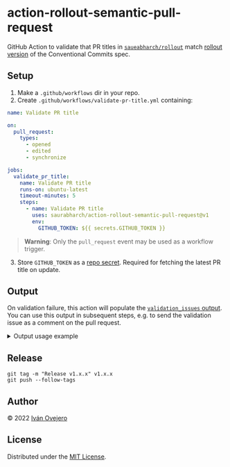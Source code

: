 # action-rollout-semantic-pull-request

GitHub Action to validate that PR titles in [`saueabharch/rollout`](https://github.com/saurabharch/rollout) match [rollout version](https://www.rollout.com/nodes/version) of the Conventional Commits spec.

## Setup

1. Make a `.github/workflows` dir in your repo.
2. Create `.github/workflows/validate-pr-title.yml` containing:

```yml
name: Validate PR title

on:
  pull_request:
    types:
      - opened
      - edited
      - synchronize

jobs:
  validate_pr_title:
    name: Validate PR title
    runs-on: ubuntu-latest
    timeout-minutes: 5
    steps:
      - name: Validate PR title
        uses: saurabharch/action-rollout-semantic-pull-request@v1
        env:
          GITHUB_TOKEN: ${{ secrets.GITHUB_TOKEN }}
```

> **Warning**: Only the `pull_request` event may be used as a workflow trigger.

3. Store `GITHUB_TOKEN` as a [repo secret](https://docs.github.com/en/actions/security-guides/encrypted-secrets#creating-encrypted-secrets-for-a-repository). Required for fetching the latest PR title on update.

## Output

On validation failure, this action will populate the [`validation_issues` output](https://docs.github.com/en/actions/using-jobs/defining-outputs-for-jobs). You can use this output in subsequent steps, e.g. to send the validation issue as a comment on the pull request.

<details>
<summary>Output usage example</summary>

````yml
name: Validate PR title

on:
  pull_request:
    types:
      - opened
      - edited
      - synchronize

jobs:
  main:
    name: Validate PR title
    runs-on: ubuntu-latest
    steps:
      - uses: saurabharch/action-rollout-semantic-pull-request@v1
        id: validate_pr_title
        env:
          GITHUB_TOKEN: ${{ secrets.GITHUB_TOKEN }}

      - uses: marocchino/sticky-pull-request-comment@v2
        if: always() # ensure workflow continues executing despite validation errors
        with:
          header: pr_title_failed_validation
          message: |
            Thank you for your contribution!

            PR titles in this repo follow our version of the Conventional Commits spec.
            This allows us to automatically generate the changelog for the next release.
            Therefore, we ask you to adjust your PR title to solve the issue(s) below:

            ```
            ${{ steps.validate_pr_title.outputs.validation_issues }}
            ```

      - if: ${{ steps.validate_pr_title.outputs.validation_issues == null }}
        uses: marocchino/sticky-pull-request-comment@v2
        with:
          header: pr_title_failed_validation
          delete: true # delete prior comment when issue is resolved
````

</details>

## Release

```
git tag -m "Release v1.x.x" v1.x.x
git push --follow-tags
```

## Author

© 2022 [Iván Ovejero](https://github.com/ivov)

## License

Distributed under the [MIT License](LICENSE.md).
